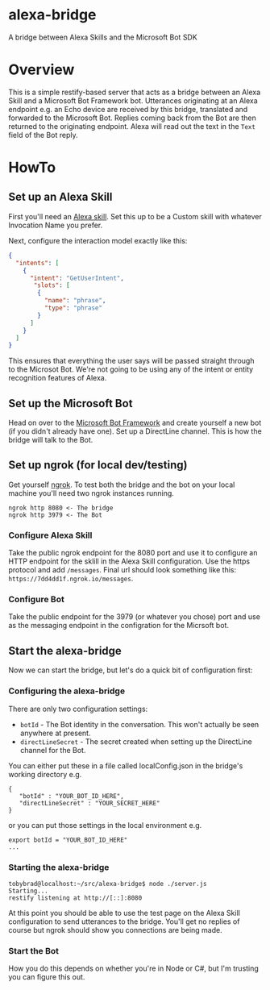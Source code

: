 # alexa-bridge

A bridge between Alexa Skills and the Microsoft Bot SDK

# Overview

This is a simple restify-based server that acts as a bridge between an Alexa Skill and a Microsoft Bot Framework bot. Utterances originating at an Alexa endpoint e.g. an Echo device are received by this bridge, translated and forwarded to the Microsoft Bot. Replies coming back from the Bot are then returned to the originating endpoint. Alexa will read out the text in the `Text` field of the Bot reply.

# HowTo

## Set up an Alexa Skill

First you'll need an [Alexa skill](https://developer.amazon.com). Set this up to be a Custom skill with whatever Invocation Name you prefer. 

Next, configure the interaction model exactly like this:
```json
{
  "intents": [
    {
      "intent": "GetUserIntent",
       "slots": [
        {
          "name": "phrase",
          "type": "phrase"
        }
      ]
    }
  ]
} 
```
This ensures that everything the user says will be passed straight through to the Microsot Bot. We're not going to be using any of the intent or entity recognition features of Alexa.

## Set up the Microsoft Bot

Head on over to the [Microsoft Bot Framework](https://dev.botframework.com/) and create yourself a new bot (if you didn't already have one). Set up a DirectLine channel. This is how the bridge will talk to the Bot.

## Set up ngrok (for local dev/testing)

Get yourself [ngrok](https://ngrok.com). To test both the bridge and the bot on your local machine you'll need two ngrok instances running.

```
ngrok http 8080 <- The bridge
ngrok http 3979 <- The Bot
```

### Configure Alexa Skill

Take the public ngrok endpoint for the 8080 port and use it to configure an HTTP endpoint for the sklill in the Alexa Skill configuration.
Use the https protocol and add `/messages`. Final url should look something like this: `https://7dd4dd1f.ngrok.io/messages`.

### Configure Bot

Take the public endpoint for the 3979 (or whatever you chose) port and use as the messaging endpoint in the configration for the Micrsoft bot.

## Start the alexa-bridge

Now we can start the bridge, but let's do a quick bit of configuration first:

### Configuring the alexa-bridge

There are only two configuration settings:

* `botId` - The Bot identity in the conversation. This won't actually be seen anywhere at present.
* `directLineSecret` - The secret created when setting up the DirectLine channel for the Bot.

You can either put these in a file called localConfig.json in the bridge's working directory e.g.
```
{
   "botId" : "YOUR_BOT_ID_HERE",
   "directLineSecret" : "YOUR_SECRET_HERE"
}
```

or you can put those settings in the local environment e.g.

```
export botId = "YOUR_BOT_ID_HERE"
...
```

### Starting the alexa-bridge

```
tobybrad@localhost:~/src/alexa-bridge$ node ./server.js
Starting...
restify listening at http://[::]:8080
```
At this point you should be able to use the test page on the Alexa Skill configuration to send utterances to the bridge. You'll get no replies of course but ngrok should show you connections are being made.

### Start the Bot

How you do this depends on whether you're in Node or C#, but I'm trusting you can figure this out.
